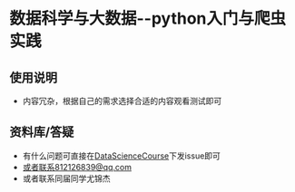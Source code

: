 # 数据科学与大数据--python入门与爬虫实践

## 使用说明
- 内容冗杂，根据自己的需求选择合适的内容观看测试即可

## 资料库/答疑
- 有什么问题可直接在[DataScienceCourse](https://github.com/JA1lE1/DataScienceCourse)下发issue即可
- 或者联系812126839@qq.com
- 或者联系同届同学尤锦杰
